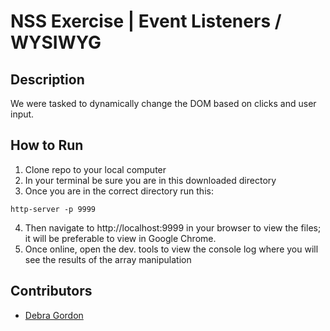 # NSS Exercise | Event Listeners / WYSIWYG

## Description
We were tasked to dynamically change the DOM based on clicks and user input.

## How to Run
1. Clone repo to your local computer
2. In your terminal be sure you are in this downloaded directory
3. Once you are in the correct directory run this:

  ```
  http-server -p 9999
  ```

4. Then navigate to http://localhost:9999 in your browser to view the files; it will be preferable to view in Google Chrome.
5. Once online, open the dev. tools to view the console log where you will see the results of the array manipulation

## Contributors
- [Debra Gordon](http://github.com/debragordon)
